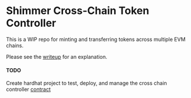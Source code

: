 # Shimmer Cross-Chain Token Controller

This is a WIP repo for minting and transferring tokens across multiple EVM chains. 

Please see the [writeup](docs/writeup.md) for an explanation. 


#### TODO
Create hardhat project to test, deploy, and manage the cross chain controller [contract](contracts/xchainTokenController.sol)